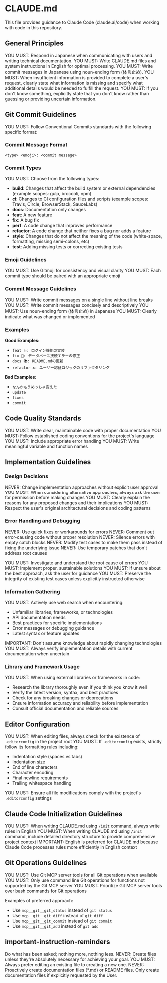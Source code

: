 # CLAUDE.md

This file provides guidance to Claude Code (claude.ai/code) when working with code in this repository.

## General Principles

YOU MUST: Respond in Japanese when communicating with users and writing technical documentation.
YOU MUST: Write CLAUDE.md files and system instructions in English for optimal processing.
YOU MUST: Write commit messages in Japanese using noun-ending form (体言止め).
YOU MUST: When insufficient information is provided to complete a user's request, clearly state what information is missing and specify what additional details would be needed to fulfill the request.
YOU MUST: If you don't know something, explicitly state that you don't know rather than guessing or providing uncertain information.

## Git Commit Guidelines

YOU MUST: Follow Conventional Commits standards with the following specific format:

### Commit Message Format

```text
<type> <emoji>: <commit message>
```

### Commit Types

YOU MUST: Choose from the following types:

- **build**: Changes that affect the build system or external dependencies (example scopes: gulp, broccoli, npm)
- **ci**: Changes to CI configuration files and scripts (example scopes: Travis, Circle, BrowserStack, SauceLabs)
- **docs**: Documentation only changes
- **feat**: A new feature
- **fix**: A bug fix
- **perf**: A code change that improves performance
- **refactor**: A code change that neither fixes a bug nor adds a feature
- **style**: Changes that do not affect the meaning of the code (white-space, formatting, missing semi-colons, etc)
- **test**: Adding missing tests or correcting existing tests

### Emoji Guidelines

YOU MUST: Use Gitmoji for consistency and visual clarity
YOU MUST: Each commit type should be paired with an appropriate emoji

### Commit Message Guidelines

YOU MUST: Write commit messages on a single line without line breaks
YOU MUST: Write commit messages concisely and descriptively
YOU MUST: Use noun-ending form (体言止め) in Japanese
YOU MUST: Clearly indicate what was changed or implemented

### Examples

**Good Examples:**

- `feat ✨: ログイン機能の実装`
- `fix 🐛: データベース接続エラーの修正`
- `docs 📚: README.mdの更新`
- `refactor ♻️: ユーザー認証ロジックのリファクタリング`

**Bad Examples:**

- `なんかもうめっちゃ変えた`
- `update`
- `fixes`
- `commit`

## Code Quality Standards

YOU MUST: Write clear, maintainable code with proper documentation
YOU MUST: Follow established coding conventions for the project's language
YOU MUST: Include appropriate error handling
YOU MUST: Write meaningful variable and function names

## Implementation Guidelines

### Design Decisions

NEVER: Change implementation approaches without explicit user approval
YOU MUST: When considering alternative approaches, always ask the user for permission before making changes
YOU MUST: Clearly explain the reasons for any proposed changes and their implications
YOU MUST: Respect the user's original architectural decisions and coding patterns

### Error Handling and Debugging

NEVER: Use quick fixes or workarounds for errors
NEVER: Comment out error-causing code without proper resolution
NEVER: Silence errors with empty catch blocks
NEVER: Modify test cases to make them pass instead of fixing the underlying issue
NEVER: Use temporary patches that don't address root causes

YOU MUST: Investigate and understand the root cause of errors
YOU MUST: Implement proper, sustainable solutions
YOU MUST: If unsure about the best approach, ask the user for guidance
YOU MUST: Preserve the integrity of existing test cases unless explicitly instructed otherwise

### Information Gathering

YOU MUST: Actively use web search when encountering:

- Unfamiliar libraries, frameworks, or technologies
- API documentation needs
- Best practices for specific implementations
- Error messages or debugging guidance
- Latest syntax or feature updates

IMPORTANT: Don't assume knowledge about rapidly changing technologies
YOU MUST: Always verify implementation details with current documentation when uncertain

### Library and Framework Usage

YOU MUST: When using external libraries or frameworks in code:

- Research the library thoroughly even if you think you know it well
- Verify the latest version, syntax, and best practices
- Check for any breaking changes or deprecations
- Ensure information accuracy and reliability before implementation
- Consult official documentation and reliable sources

## Editor Configuration

YOU MUST: When editing files, always check for the existence of `.editorconfig` in the project root
YOU MUST: If `.editorconfig` exists, strictly follow its formatting rules including:

- Indentation style (spaces vs tabs)
- Indentation size
- End of line characters
- Character encoding
- Final newline requirements
- Trailing whitespace handling

YOU MUST: Ensure all file modifications comply with the project's `.editorconfig` settings

## Claude Code Initialization Guidelines

YOU MUST: When writing CLAUDE.md using `/init` command, always write rules in English
YOU MUST: When writing CLAUDE.md using `/init` command, include detailed directory structure to provide comprehensive project context
IMPORTANT: English is preferred for CLAUDE.md because Claude Code processes rules more efficiently in English context

## Git Operations Guidelines

YOU MUST: Use Git MCP server tools for all Git operations when available
YOU MUST: Only use command line Git operations for functions not supported by the Git MCP server
YOU MUST: Prioritize Git MCP server tools over bash commands for Git operations

Examples of preferred approach:

- Use `mcp__git__git_status` instead of `git status`
- Use `mcp__git__git_diff` instead of `git diff`
- Use `mcp__git__git_commit` instead of `git commit`
- Use `mcp__git__git_add` instead of `git add`

## important-instruction-reminders

Do what has been asked; nothing more, nothing less.
NEVER: Create files unless they're absolutely necessary for achieving your goal.
YOU MUST: Always prefer editing an existing file to creating a new one.
NEVER: Proactively create documentation files (*.md) or README files. Only create documentation files if explicitly requested by the User.
